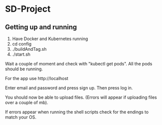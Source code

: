 # SD-Project

## Getting up and running

1. Have Docker and Kubernetes running
2. cd config
3. ./buildAndTag.sh
4. ./start.sh

Wait a couple of moment and check with "kubectl get pods". All the pods should be running.

For the app use http://localhost

Enter email and password and press sign up. Then press log in.

You should now be able to upload files. (Errors will appear if uploading files over a couple of mb).


If errors appear when running the shell scripts check for the endings to match your OS.
